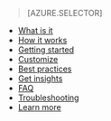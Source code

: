 > [AZURE.SELECTOR]
- [What is it](../articles/active-directory/active-directory-passwords.md)
- [How it works](../articles/active-directory/active-directory-passwords-how-it-works.md)
- [Getting started](../articles/active-directory/active-directory-passwords-getting-started.md)
- [Customize](../articles/active-directory/active-directory-passwords-customize.md)
- [Best practices](../articles/active-directory/active-directory-passwords-best-practices.md)
- [Get insights](../articles/active-directory/active-directory-passwords-get-insights.md)
- [FAQ](../articles/active-directory/active-directory-passwords-faq.md)
- [Troubleshooting](../articles/active-directory/active-directory-passwords-troubleshoot.md)
- [Learn more](../articles/active-directory/active-directory-passwords-learn-more.md)

<!---HONumber=Oct15_HO3-->